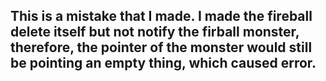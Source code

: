 ## This is a mistake that I made. I made the fireball delete itself but not notify the firball monster, therefore, the pointer of the monster would still be pointing an empty thing, which caused error.